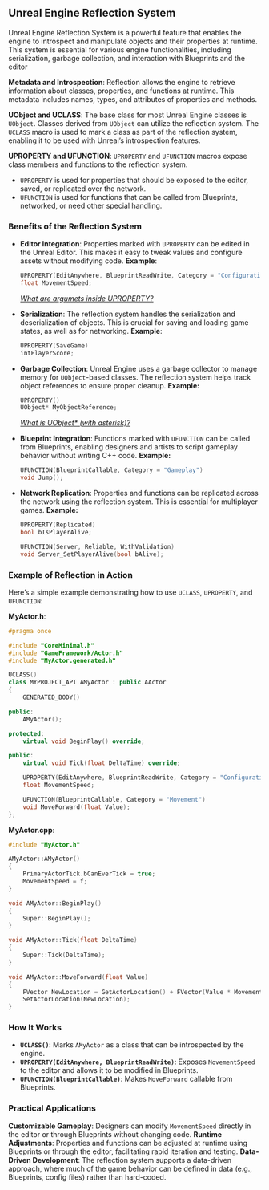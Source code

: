 ## Unreal Engine Reflection System

Unreal Engine Reflection System is a powerful feature that enables the engine to introspect and manipulate objects and their properties at runtime. This system is essential for various engine functionalities, including serialization, garbage collection, and interaction with Blueprints and the editor

**Metadata and Introspection**:
Reflection allows the engine to retrieve information about classes, properties, and functions at runtime. This metadata includes names, types, and attributes of properties and methods.

**UObject and UCLASS**:
The base class for most Unreal Engine classes is `UObject`. Classes derived from `UObject` can utilize the reflection system.
The `UCLASS` macro is used to mark a class as part of the reflection system, enabling it to be used with Unreal’s introspection features.

**UPROPERTY and UFUNCTION**:
`UPROPERTY` and `UFUNCTION` macros expose class members and functions to the reflection system.
- `UPROPERTY` is used for properties that should be exposed to the editor, saved, or replicated over the network.
- `UFUNCTION` is used for functions that can be called from Blueprints, networked, or need other special handling.

### Benefits of the Reflection System

- **Editor Integration**:
Properties marked with `UPROPERTY` can be edited in the Unreal Editor. This makes it easy to tweak values and configure assets without modifying code.
**Example**:
  ```cpp
  UPROPERTY(EditAnywhere, BlueprintReadWrite, Category = "Configuration")
  float MovementSpeed;
  ```
  [*What are argumets inside UPROPERTY?*](./specifiers.md)
- **Serialization**:
The reflection system handles the serialization and deserialization of objects. This is crucial for saving and loading game states, as well as for networking.
**Example**:
  ```cpp
  UPROPERTY(SaveGame)
  intPlayerScore;
  ```

- **Garbage Collection**:
Unreal Engine uses a garbage collector to manage memory for `UObject`-based classes. The reflection system helps track object references to ensure proper cleanup.
**Example:**
  ```cpp
  UPROPERTY()
  UObject* MyObjectReference;
  ```
  [*What is UObject\* (with asterisk)?*](./pointers.md)

- **Blueprint Integration**:
Functions marked with `UFUNCTION` can be called from Blueprints, enabling designers and artists to script gameplay behavior without writing C++ code.
**Example:**
  ```cpp
  UFUNCTION(BlueprintCallable, Category = "Gameplay")
  void Jump();
  ```

- **Network Replication**:
  Properties and functions can be replicated across the network using the reflection system. This is essential for multiplayer games.
  **Example:**
    ```cpp
    UPROPERTY(Replicated)
    bool bIsPlayerAlive;

    UFUNCTION(Server, Reliable, WithValidation)
    void Server_SetPlayerAlive(bool bAlive);
    ```

### Example of Reflection in Action

Here’s a simple example demonstrating how to use `UCLASS`, `UPROPERTY`, and `UFUNCTION`:

**MyActor.h**:
```cpp
#pragma once

#include "CoreMinimal.h"
#include "GameFramework/Actor.h"
#include "MyActor.generated.h"

UCLASS()
class MYPROJECT_API AMyActor : public AActor
{
    GENERATED_BODY()

public:
    AMyActor();

protected:
    virtual void BeginPlay() override;

public:
    virtual void Tick(float DeltaTime) override;

    UPROPERTY(EditAnywhere, BlueprintReadWrite, Category = "Configuration")
    float MovementSpeed;

    UFUNCTION(BlueprintCallable, Category = "Movement")
    void MoveForward(float Value);
};
```

**MyActor.cpp**:
```cpp
#include "MyActor.h"

AMyActor::AMyActor()
{
    PrimaryActorTick.bCanEverTick = true;
    MovementSpeed = f;
}

void AMyActor::BeginPlay()
{
    Super::BeginPlay();
}

void AMyActor::Tick(float DeltaTime)
{
    Super::Tick(DeltaTime);
}

void AMyActor::MoveForward(float Value)
{
    FVector NewLocation = GetActorLocation() + FVector(Value * MovementSpeed * GetWorld()->DeltaTimeSeconds,  ;
    SetActorLocation(NewLocation);
}
```

### How It Works

- **`UCLASS()`**: Marks `AMyActor` as a class that can be introspected by the engine.
- **`UPROPERTY(EditAnywhere, BlueprintReadWrite)`**: Exposes `MovementSpeed` to the editor and allows it to be modified in Blueprints.
- **`UFUNCTION(BlueprintCallable)`**: Makes `MoveForward` callable from Blueprints.

### Practical Applications

 **Customizable Gameplay**: Designers can modify `MovementSpeed` directly in the editor or through Blueprints without changing code.
 **Runtime Adjustments**: Properties and functions can be adjusted at runtime using Blueprints or through the editor, facilitating rapid iteration and testing.
 **Data-Driven Development**: The reflection system supports a data-driven approach, where much of the game behavior can be defined in data (e.g., Blueprints, config files) rather than hard-coded.
